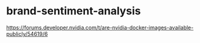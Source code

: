 # brand-sentiment-analysis

https://forums.developer.nvidia.com/t/are-nvidia-docker-images-available-publicly/54619/6

